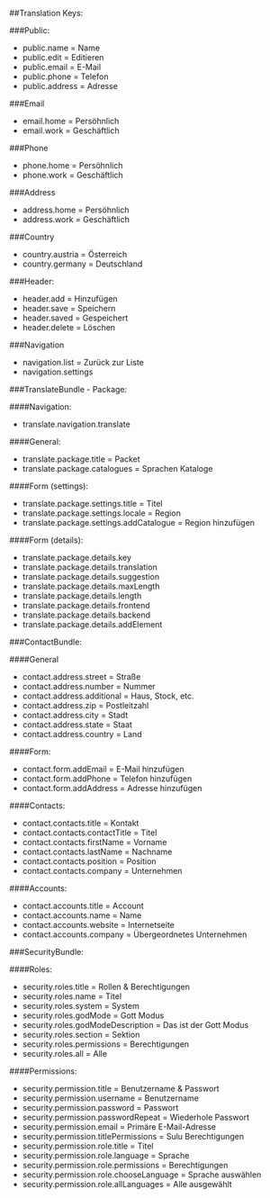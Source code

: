 ##Translation Keys:

###Public:
* public.name = Name
* public.edit = Editieren
* public.email = E-Mail
* public.phone = Telefon
* public.address = Adresse

###Email
* email.home = Persöhnlich
* email.work = Geschäftlich

###Phone
* phone.home = Persöhnlich
* phone.work = Geschäftlich

###Address
* address.home = Persöhnlich
* address.work = Geschäftlich

###Country
* country.austria = Österreich
* country.germany = Deutschland

###Header:
* header.add = Hinzufügen
* header.save = Speichern
* header.saved = Gespeichert
* header.delete = Löschen

###Navigation
* navigation.list = Zurück zur Liste
* navigation.settings

###TranslateBundle - Package:

####Navigation:
* translate.navigation.translate

####General:
* translate.package.title = Packet
* translate.package.catalogues = Sprachen Kataloge

####Form (settings):
* translate.package.settings.title = Titel
* translate.package.settings.locale = Region
* translate.package.settings.addCatalogue = Region hinzufügen

####Form (details):
* translate.package.details.key
* translate.package.details.translation
* translate.package.details.suggestion
* translate.package.details.maxLength
* translate.package.details.length
* translate.package.details.frontend
* translate.package.details.backend
* translate.package.details.addElement

###ContactBundle:

####General
* contact.address.street = Straße
* contact.address.number = Nummer
* contact.address.additional = Haus, Stock, etc.
* contact.address.zip = Postleitzahl
* contact.address.city = Stadt
* contact.address.state = Staat
* contact.address.country = Land

####Form:
* contact.form.addEmail = E-Mail hinzufügen
* contact.form.addPhone = Telefon hinzufügen
* contact.form.addAddress = Adresse hinzufügen

####Contacts:
* contact.contacts.title = Kontakt
* contact.contacts.contactTitle = Titel
* contact.contacts.firstName = Vorname
* contact.contacts.lastName = Nachname
* contact.contacts.position = Position
* contact.contacts.company = Unternehmen

####Accounts:
* contact.accounts.title = Account
* contact.accounts.name = Name
* contact.accounts.website = Internetseite
* contact.accounts.company = Übergeordnetes Unternehmen

###SecurityBundle:

####Roles:
* security.roles.title = Rollen & Berechtigungen
* security.roles.name = Titel
* security.roles.system = System
* security.roles.godMode = Gott Modus
* security.roles.godModeDescription = Das ist der Gott Modus
* security.roles.section = Sektion
* security.roles.permissions = Berechtigungen
* security.roles.all = Alle

####Permissions:
* security.permission.title = Benutzername & Passwort
* security.permission.username = Benutzername
* security.permission.password = Passwort
* security.permission.passwordRepeat = Wiederhole Passwort
* security.permission.email = Primäre E-Mail-Adresse
* security.permission.titlePermissions = Sulu Berechtigungen
* security.permission.role.title = Titel
* security.permission.role.language = Sprache
* security.permission.role.permissions = Berechtigungen
* security.permission.role.chooseLanguage = Sprache auswählen
* security.permission.role.allLanguages = Alle ausgewählt

